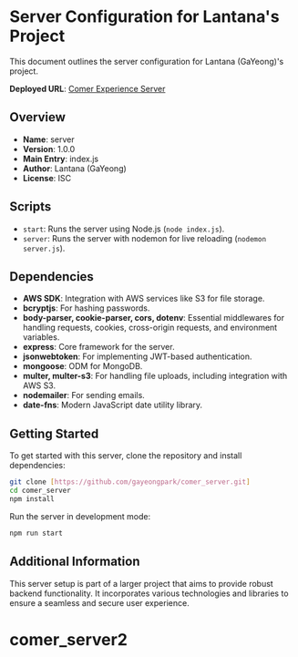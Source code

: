 # Server Configuration for Lantana's Project

This document outlines the server configuration for Lantana (GaYeong)'s project.

**Deployed URL**: [Comer Experience Server](https://comer-experience-app-server.onrender.com)

## Overview

- **Name**: server
- **Version**: 1.0.0
- **Main Entry**: index.js
- **Author**: Lantana (GaYeong)
- **License**: ISC

## Scripts

- `start`: Runs the server using Node.js (`node index.js`).
- `server`: Runs the server with nodemon for live reloading (`nodemon server.js`).

## Dependencies

- **AWS SDK**: Integration with AWS services like S3 for file storage.
- **bcryptjs**: For hashing passwords.
- **body-parser, cookie-parser, cors, dotenv**: Essential middlewares for handling requests, cookies, cross-origin requests, and environment variables.
- **express**: Core framework for the server.
- **jsonwebtoken**: For implementing JWT-based authentication.
- **mongoose**: ODM for MongoDB.
- **multer, multer-s3**: For handling file uploads, including integration with AWS S3.
- **nodemailer**: For sending emails.
- **date-fns**: Modern JavaScript date utility library.

## Getting Started

To get started with this server, clone the repository and install dependencies:

```bash
git clone [https://github.com/gayeongpark/comer_server.git]
cd comer_server
npm install
```

Run the server in development mode:

```bash
npm run start
```

## Additional Information

This server setup is part of a larger project that aims to provide robust backend functionality. It incorporates various technologies and libraries to ensure a seamless and secure user experience.
# comer_server2
